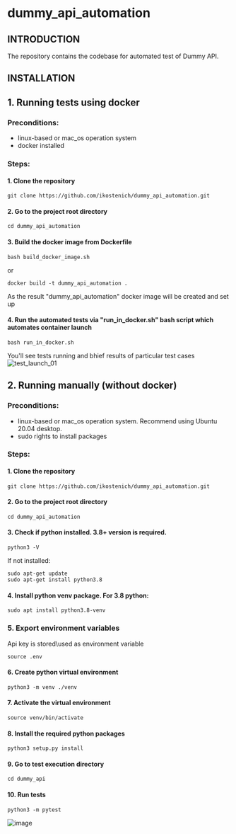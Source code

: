 # dummy_api_automation

INTRODUCTION
------------

The repository contains the codebase for automated test of Dummy API.



INSTALLATION
------------
 
 ## 1. Running tests using docker
 
 ### Preconditions:
 * linux-based or mac_os operation system
 * docker installed
 
 ### Steps:
####  1. Clone the repository
  ```linux
git clone https://github.com/ikostenich/dummy_api_automation.git
```
####  2. Go to the project root directory
 
 ```linux
cd dummy_api_automation
```

#### 3. Build the docker image from Dockerfile
 ```linux
bash build_docker_image.sh
```

or 

 ```linux
docker build -t dummy_api_automation .
```
As the result "dummy_api_automation" docker image will be created and set up

#### 4. Run the automated tests via "run_in_docker.sh" bash script which automates container launch
 ```linux
bash run_in_docker.sh
```
You'll see tests running and bhief results of particular test cases
![test_launch_01](https://user-images.githubusercontent.com/18323106/168469883-53dd198b-48f8-40dc-9772-63a1ed417c17.png)

 
 ## 2. Running manually (without docker)
 
 ### Preconditions:
 * linux-based or mac_os operation system. Recommend using Ubuntu 20.04 desktop.
 * sudo rights to install packages
 
 ### Steps:
####  1. Clone the repository
  ```linux
git clone https://github.com/ikostenich/dummy_api_automation.git
```

####  2. Go to the project root directory
 
 ```linux
cd dummy_api_automation
```

#### 3. Check if python installed. 3.8+ version is required.    
```linux
python3 -V
```
If not installed: 
```linux
sudo apt-get update
sudo apt-get install python3.8
```

#### 4. Install python venv package. For 3.8 python:
```linux
sudo apt install python3.8-venv
```

### 5. Export environment variables

Api key is stored\used as environment variable

```linux
source .env
```

#### 6. Create python virtual environment

```linux
python3 -m venv ./venv
```


#### 7. Activate the virtual environment

```linux
source venv/bin/activate
```

#### 8. Install the required python packages
```linux
python3 setup.py install
```

#### 9. Go to test execution directory
```linux
cd dummy_api
```

#### 10. Run tests
```linux
python3 -m pytest
```

![image](https://user-images.githubusercontent.com/18323106/168470203-19541abe-4531-47e9-984f-b4a8c499db06.png)

